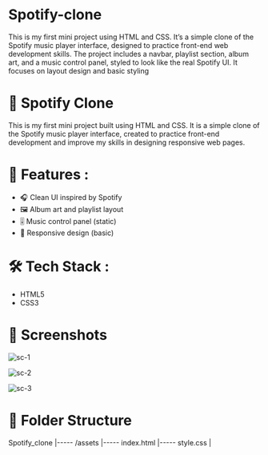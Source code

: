 # Spotify-clone
This is my first mini project using HTML and CSS. It’s a simple clone of the Spotify music player interface, designed to practice front-end web development skills. The project includes a navbar, playlist section, album art, and a music control panel, styled to look like the real Spotify UI. It focuses on layout design and basic styling
# 🎵 Spotify Clone

This is my first mini project built using HTML and CSS. It is a simple clone of the Spotify music player interface, created to practice front-end development and improve my skills in designing responsive web pages.

# 🚀 Features :

- 🎧 Clean UI inspired by Spotify
- 🖼️ Album art and playlist layout
- 🎚️ Music control panel (static)
- 📱 Responsive design (basic)

# 🛠️ Tech Stack :

- HTML5
- CSS3

# 📸 Screenshots

![sc-1](https://github.com/user-attachments/assets/bf34934b-7bb4-4ef3-85e0-4796ec6098d5)

![sc-2](https://github.com/user-attachments/assets/1e9396cf-45dc-45c4-8eda-0d02eb73494b)

![sc-3](https://github.com/user-attachments/assets/d339f9cf-0877-4fba-b47e-70cc9a7b2c6d)


# 📁 Folder Structure

Spotify_clone
 |----- /assets
 |----- index.html
 |----- style.css
 |

